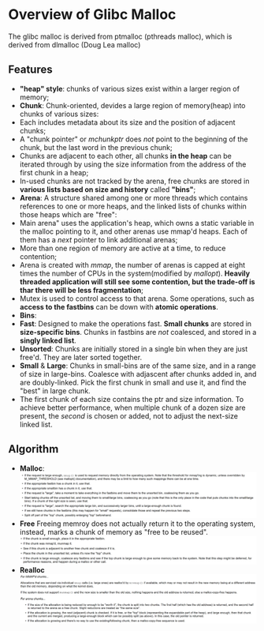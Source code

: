 # Overview of Glibc Malloc
The glibc malloc is derived from ptmalloc (pthreads malloc), which is derived from dlmalloc (Doug Lea malloc)

## Features
- **"heap" style**: chunks of various sizes exist within a larger region of memory;
- **Chunk**: Chunk-oriented, devides a large region of memory(heap) into chunks of various sizes:
 - Each includes metadata about its size and the position of adjacent chunks;
 - A "chunk pointer" or *mchunkptr* does *not* point to the beginning of the chunk, but the last word in the previous chunk;
 - Chunks are adjacent to each other, all chunks **in the heap** can be iterated through by using the size information from the address of the first chunk in a heap;
 - In-used chunks are not tracked by the arena, free chunks are stored in **various lists based on size and history** called **"bins"**;
- **Arena**: A structure shared among one or more threads which contains references to one or more heaps, and the linked lists of chunks within those heaps which are "free":
 - Main arena" uses the application's heap, which owns a static variable in the malloc pointing to it, and other arenas use mmap'd heaps. Each of them has a *next* pointer to link additional arenas;
 - More than one region of memory are active at a time, to reduce contention;
 - Arena is created with *mmap*, the number of arenas is capped at eight times the number of CPUs in the system(modified by *mallopt*). **Heavily threaded application will still see some contention, but the trade-off is thar there will be less fragmentation**;
 - Mutex is used to control access to that arena. Some operations, such as **access to the fastbins** can be down with **atomic operations**.
- **Bins**:
 - **Fast**: Designed to make the operations fast. **Small chunks** are stored in **size-specific bins**. Chunks in fastbins are *not* coalesced, and stored in a **singly linked list**.
 - **Unsorted**: Chunks are initially stored in a single bin when they are just free'd. They are later sorted together.
 - **Small** & **Large**: Chunks in small-bins are of the same size, and in a range of size in large-bins. Coalesce with adjascent after chunks added in, and are doubly-linked. Pick the first chunk in small and use it, and find the "best" in large chunk.
 - The first chunk of each size contains the ptr and size information. To achieve better performance, when multiple chunk of a dozen size are present, the *second* is chosen or added, not to adjust the next-size linked list.

## Algorithm
- **Malloc**:
![glibc malloc algorithm](https://github.com/XingGaoY/Multi-core/raw/master/images/glibc-malloc.png)
- **Free**
Freeing memroy does not actually return it to the operating system, instead, marks a chunk of memory as "free to be reused".
![glibc malloc algorithm](https://github.com/XingGaoY/Multi-core/raw/master/images/glibc-free.png)
- **Realloc**
![glibc malloc algorithm](https://github.com/XingGaoY/Multi-core/raw/master/images/glibc-realloc.png)